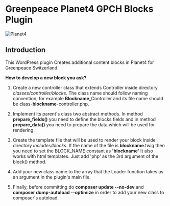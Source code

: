 # Greenpeace Planet4 GPCH Blocks Plugin

![Planet4](./planet4.png)

## Introduction

This WordPress plugin Creates additional content blocks in Planet4 for Greenpeace Switzerland.

**How to develop a new block you ask?**

1. Create a new controller class that extends Controller inside directory _classes/controller/blocks_. The class name should follow naming convention, for example **Blockname**_Controller and its file name should be class-**blockname**-controller.php.

2. Implement its parent's class two abstract methods. In method **prepare_fields()** you need to define the blocks fields and in method **prepare_data()** you need to prepare the data which will be used for rendering.

3. Create the template file that will be used to render your block inside directory _includes/blocks_. If the name of the file is **blockname**.twig then
you need to set the BLOCK_NAME constant as **'blockname'** It also works with html templates. Just add 'php' as the 3rd argument of the block() method.

4. Add your new class name to the array that the Loader function takes as an argument in the plugin's main file.

5. Finally, before committing do **composer update --no-dev** and **composer dump-autoload --optimize** in order to add your new class to composer's autoload.
